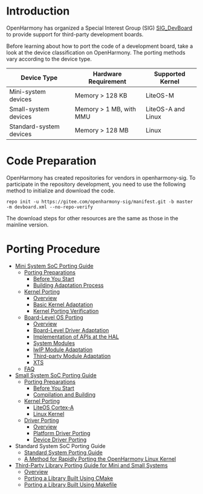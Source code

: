 # Introduction
OpenHarmony has organized a Special Interest Group (SIG) [SIG_DevBoard](https://gitee.com/openharmony/community/blob/master/sig/sig-devboard/sig_devboard.md) to provide support for third-party development boards.

Before learning about how to port the code of a development board, take a look at the device classification on OpenHarmony. The porting methods vary according to the device type.

| Device Type| Hardware Requirement| Supported Kernel|
|---------|-------------|----------------|
| Mini-system devices| Memory > 128 KB| LiteOS-M       |
| Small-system devices| Memory > 1 MB, with MMU| LiteOS-A and Linux|
| Standard-system devices| Memory > 128 MB|  Linux       |

# Code Preparation

OpenHarmony has created repositories for vendors in openharmony-sig. To participate in the repository development, you need to use the following method to initialize and download the code.

```shell
repo init -u https://gitee.com/openharmony-sig/manifest.git -b master -m devboard.xml --no-repo-verify
```

The download steps for other resources are the same as those in the mainline version.

# Porting Procedure

- [Mini System SoC Porting Guide](porting-minichip.md)
  - [Porting Preparations](porting-chip-prepare.md)
    - [Before You Start](oem_transplant_chip_prepare_knows.md)
    - [Building Adaptation Process](porting-chip-prepare-process.md)
  - [Kernel Porting](porting-chip-kernel.md)
    - [Overview](porting-chip-kernel-overview.md)
    - [Basic Kernel Adaptation](porting-chip-kernel-adjustment.md)
    - [Kernel Porting Verification](porting-chip-kernel-verify.md)
  - [Board-Level OS Porting](porting-chip-board.md)
    - [Overview](porting-chip-board-overview.md)
    - [Board-Level Driver Adaptation](porting-chip-board-driver.md)
    - [Implementation of APIs at the HAL](porting-chip-board-hal.md)
    - [System Modules](porting-chip-board-component.md)
    - [lwIP Module Adaptation](porting-chip-board-lwip.md)
    - [Third-party Module Adaptation](porting-chip-board-bundle.md)
    - [XTS](porting-chip-board-xts.md)
  - [FAQ](porting-chip-faqs.md)
- [Small System SoC Porting Guide](porting-smallchip.md)
  - [Porting Preparations](porting-smallchip-prepare.md)
    - [Before You Start](porting-smallchip-prepare-needs.md)
    - [Compilation and Building](porting-smallchip-prepare-building.md)
  - [Kernel Porting](porting-smallchip-kernel.md)
    - [LiteOS Cortex-A](porting-smallchip-kernel-a.md)
    - [Linux Kernel](porting-smallchip-kernel-linux.md)
  - [Driver Porting](porting-smallchip-driver.md)
    - [Overview](porting-smallchip-driver-overview.md)
    - [Platform Driver Porting](porting-smallchip-driver-plat.md)
    - [Device Driver Porting](porting-smallchip-driver-oom.md)
- Standard System SoC Porting Guide
    - [Standard System Porting Guide](standard-system-porting-guide.md)
    - [A Method for Rapidly Porting the OpenHarmony Linux Kernel](porting-linux-kernel.md)
- [Third-Party Library Porting Guide for Mini and Small Systems](porting-thirdparty.md)
    - [Overview](porting-thirdparty-overview.md)
    - [Porting a Library Built Using CMake](porting-thirdparty-cmake.md)
    - [Porting a Library Built Using Makefile](porting-thirdparty-makefile.md)